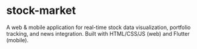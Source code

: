 # stock-market
A web &amp; mobile application for real-time stock data visualization, portfolio tracking, and news integration. Built with HTML/CSS/JS (web) and Flutter (mobile).
